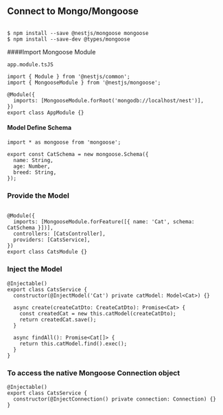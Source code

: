 ## Connect to Mongo/Mongoose

```

$ npm install --save @nestjs/mongoose mongoose
$ npm install --save-dev @types/mongoose

```


####Import Mongoose Module
````
app.module.tsJS

import { Module } from '@nestjs/common';
import { MongooseModule } from '@nestjs/mongoose';

@Module({
  imports: [MongooseModule.forRoot('mongodb://localhost/nest')],
})
export class AppModule {}
````

#### Model Define Schema

```
import * as mongoose from 'mongoose';

export const CatSchema = new mongoose.Schema({
  name: String,
  age: Number,
  breed: String,
});
```

### Provide the Model

```$xslt

@Module({
  imports: [MongooseModule.forFeature([{ name: 'Cat', schema: CatSchema }])],
  controllers: [CatsController],
  providers: [CatsService],
})
export class CatsModule {}
```
### Inject the Model

```$xslt
@Injectable()
export class CatsService {
  constructor(@InjectModel('Cat') private catModel: Model<Cat>) {}

  async create(createCatDto: CreateCatDto): Promise<Cat> {
    const createdCat = new this.catModel(createCatDto);
    return createdCat.save();
  }

  async findAll(): Promise<Cat[]> {
    return this.catModel.find().exec();
  }
}

```
### To access the native Mongoose Connection object

```
@Injectable()
export class CatsService {
  constructor(@InjectConnection() private connection: Connection) {}
}
```
